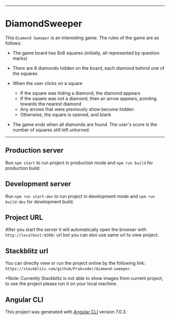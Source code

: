 ________________
# DiamondSweeper

This `Diamond Sweeper` is an interesting game. The rules of the game are as follows:

* The game board has 8x8 squares (initially, all represented by question marks)
* There are 8 diamonds hidden on the board, each diamond behind one of the squares
* When the user clicks on a square
    * If the square was hiding a diamond, the diamond appears
    * If the square was not a diamond, then an arrow appears, pointing towards the nearest diamond
    * Any arrows that were previously show become hidden
    * Otherwise, the square is opened, and blank

* The game ends when all diamonds are found. The user's score is the number of squares still left unturned.
________________


## Production server
Run `npm start` to run project in production mode and `npm run build` for production build.

## Development server

Run `npm run start-dev` to run project in development mode and `npm run build-dev` for development build.

## Project URL
After you start the server it will automatically open the browser with `http://localhost:4200/` url but you can also use same url to view project.

## Stackblitz url
You can directly view or run the project online by the following link: 
`https://stackblitz.com/github/Prakcoder/diamond-sweeper`.

*Note: Currently Stackblitz is not able to show images from current project, to see the project please run it on your local machine.

## Angular CLI
This project was generated with [Angular CLI](https://github.com/angular/angular-cli) version 7.0.3.


